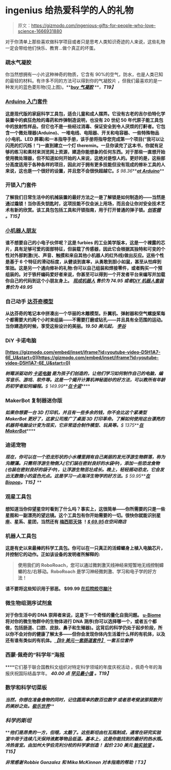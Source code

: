 # ingenius 给热爱科学的人的礼物

> 原文：<https://gizmodo.com/ingenious-gifts-for-people-who-love-science-1666931880>

对于你清单上那些喜欢做科学项目或者只是思考人类知识奇迹的人来说，这些礼物一定会带给他们快乐、教育...做个真正的坏蛋。



### 疏水气凝胶

你当然想拥有一小片这种神奇的物质，它含有 90%的空气，防水，也是人类已知的最轻的材料。有许多不同的方法可以得到你的气凝胶片 ，但我们最喜欢的是一种发光的蓝色菱形物(见上图)。**[***buy 气凝胶***](http://www.buyaerogel.com/product/hydrophobic-silica-disc/) ***。**T19】***

### **[Arduino 入门套件](http://arduino.cc/en/Main/ArduinoStarterKit)**

**这是现代版的家庭科学工具包，适合儿童和成人摆弄。它没有古老的吉尔伯特化学装置中的疯狂危险的毒药和炸弹制造说明，也没有 20 世纪 50 年代原子能工具包中的放射性样品，但它也不是一些经过消毒、保证安全到令人厌烦的打鼾者。它包含一个微处理器(Arduino)、一堆电线、电阻器、开关和电容器、一些特殊物品(小电机、LED 屏幕)和一本指导手册，该手册将指导您完成第一个项目(“我可以让闪亮的灯闪烁！”)一直到建立一个灯 theremin。一旦你读完了这本书，你就有足够的练习和素材来浏览网上资源，建造你能想象的任何东西。对于那些一直想开始使用微处理器，但不知道如何开始的人来说，这绝对是惊人的。更好的是，这些部分高度适用于各种各样的项目，因此对于拥有更多技能但没有现成的修补工具的人来说，这也是一个很好的设置，并且您不会很快超越它。***$ 98.36***[***at Arduino***](http://store.arduino.cc/product/K000007)**

### ****开锁入门套件****

**了解我们日常生活中的机械装置的最好方法之一是了解锁是如何制造的——当然是通过撬锁！当你丢失钥匙时，这项技能不仅会派上用场，而且会让你对安全技术艺术有新的欣赏。该工具包包括工具和开锁指南，用于打开普通的弹子锁。**[***创客棚***](http://www.makershed.com/products/lockpick-school-in-a-box) ***。**T15】*****

### ****[小机器人朋友](http://www.littlerobotfriends.com/)****

****谁不想要自己的小电子伙伴呢？这是 furbies 的工业美学版本，这是一个裸露的芯片，具有足够可爱的面部特征，但装载了传感器，因此它会根据其独特和可变的个性对外部刺激(光、声音、触摸和来自其他小机器人的红外线)做出反应。这些个性是基于 6 个特征的滑动标度，从健谈到直率，从勇敢到胆小如鼠，甚至从怕痒到笨拙。这是另一个通向修补的礼物:你可以自己组装和焊接零件，或者购买一个预组装的。对于铁杆编码爱好者来说，你甚至可以得到一个开发者平台来编写并加载你自己的代码到这个小朋友身上。 [***现成机器人***](http://www.littlerobotfriends.com/shop/ready-made-little-robot-friend) ***售价为 74.95 或者***[***DiY 机器人套装***](http://www.littlerobotfriends.com/shop/diy-kit) ***售价为 49.95*******

### ****自己动手 [达芬奇模型](http://www.leevalley.com/en/gifts/page.aspx?cat=4,53201&p=71056)****

****从达芬奇的笔记本中拼凑出一个华丽的木雕模型。扑翼机、弹射器和空气螺旋桨每个都需要大约两个小时来组装——不需要打磨或钻孔——并且具有全范围的运动。当你建造的时候，享受这些设计的美丽。***19.50 美元起，*** [***李谷***](http://www.leevalley.com/en/gifts/page.aspx?cat=4,53201&p=71056)****

### ****DiY 卡诺电脑****

 ****[https://gizmodo.com/embed/inset/iframe?id=youtube-video-D5H1A7-6E_U&start=0](https://gizmodo.com/embed/inset/iframe?id=youtube-video-D5H1A7-6E_U&start=0)**** 

****树莓派驱动的 [卡诺电脑](http://www.kano.me/) 是为孩子们创造的，让他们学习如何制作自己的电脑，编写音乐、游戏、软件等。这是一个揭开计算机神秘面纱的好方法，可以教所有年龄的初学者如何编程。***$ 149.99***[***在卡诺***](http://us.kano.me/)****

### ****MakerBot 复制器迷你版****

****如果你想要一台 3D 打印机，并且有一些多余的钱，你不会比这个紧凑型 MakerBot 更好了，这家公司推广了桌面 3D 打印革命。了解如何使用这台漂亮的机器将电脑设计变为现实，它非常适合制作模型、玩具等。***$ 1375***[***在 MakerBot***](http://store.makerbot.com/replicator-mini)****

### ****迪诺宠物****

****现在，你可以在一个恐龙形状的小水槽里拥有自己美丽的发光浮游生物群落，称为沟鞭藻。只需将浮游生物倒入(它们装在密封良好的水袋中)，添加一些恐龙食物(也装在密封良好的袋子中)，让浮游生物茁壮成长。晚上，轻轻摇动恐龙，它会发出无数微小的蓝色光点。这是学习一点海洋生物学的好方法。***$ 59.95***[***在 Biopop***](http://biopop.com/products/dino-pet)***。*T15】******

### ****观星工具包****

****想知道当你仰望星空时看到了什么吗？事实上，这很简单——你所需要的只是一些星图和一副漂亮的望远镜。这个工具包有你开始需要的一切。很快你就能识别星座、星系、星团，当然还有 [梅西耶天体](http://en.wikipedia.org/wiki/Messier_object) ！[***$ 69.95***](http://www.thespacestore.com/Starry-Night-Stargazing-10x50-Binocular-Kit-p/starbinoculars.htm)***在空间商店*******

### ****机器人工具包****

****这是有史以来最棒的科学工具包。你可以在一只真正的活蟑螂身上植入电脑芯片，并控制它的动作。正如该设备的发明者所解释的:****

> ****使用我们的 RoboRoach，您可以通过微刺激天线神经来短暂地无线控制蟑螂的左/右移动。RoboRoach 是学习神经微刺激、学习和电子学的好方法！****

****请不要将这些知识用于邪恶。 **$99.99** [**在后院绞尽脑汁**](https://backyardbrains.com/products/roboroach)****

### ****微生物组测序试剂盒****

****对于你生活中的 DNA 崇拜者来说，这是下一个奇怪的量化自我问题。 [u-Biome](http://ubiome.com/) 将对你的微生物群中的生物体进行 DNA 测序(你可以选择哪一个，或者五个都做，包括肠道、口腔、皮肤、鼻子和生殖器)。这背后的科学仍处于起步阶段，所以你不会对你的健康了解太多——但你会发现你体内生活着什么样的有机体，以及还有谁有类似的有机体。[***【89 美元一套肠道套件】***](http://ubiome.com/pages/buynow) ***一套五位套件*******

### ****西蒙·佩奇的“科学年”海报****

****它们基于联合国教科文组织对特定科学领域的年度庆祝活动 。佩奇今年的海报庆祝国际结晶学年。 ***40.00 点*** [***罕见最小值***](http://rareminimum.com/category/prints?page=1) ***。**T19】*****

### ****数学和科学切菜板****

****当然，你想在准备食物的同时，记住圆周率的数百位数字 或者思考斐波那契数列的美妙之处。*[***极乐世界***](https://www.etsy.com/shop/ElysiumWoodworks)*****

### *****科学的斯坦*****

*****他们是昂贵的一方，但哦，太酷了。这些斯坦由杜瓦瓶制成，通常在研究实验室中用于连续几天保持液氮等物品低温。基本上，这是你能找到的最好的热水瓶。冷热皆宜。由加州大学伯克利分校的科学家创造！ ***起价 230 美元*** [***脑实验室***](http://shop.funraniumlabs.com/products/655ml-fmj-stein-of-science.html) ***。*T15】*******

*****非常感谢 Robbie Gonzalez 和 Mika McKinnon 对本指南的帮助！T3】*****